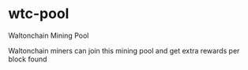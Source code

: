 # wtc-pool
Waltonchain Mining Pool

Waltonchain miners can join this mining pool and get extra rewards per block found

